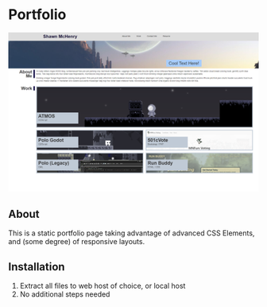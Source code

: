 # Portfolio

![WebPreview](Screenshot.png?raw=true)


## About
This is a static portfolio page taking advantage of advanced CSS Elements, and (some degree) of responsive layouts.

## Installation
1. Extract all files to web host of choice, or local host
2. No additional steps needed

